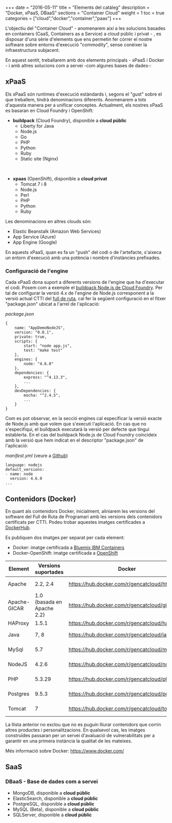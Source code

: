 +++
date        = "2016-05-11"
title       = "Elements del catàleg"
description = "Docker, xPaaS, DBaaS"
sections    = "Container Cloud"
weight      = 1
toc = true
categories  = ["cloud","docker","container","paas"]
+++

L'objectiu del "Container Cloud" - anomenarem així a les solucions basades en containers (CaaS, Containers as a Service) a cloud públic i privat - , es disposar d'una sèrie d'elements que ens permetin fer córrer el nostre software sobre entorns d'execució "commodity", sense conèixer la infraestructura subjacent.

En aquest sentit, treballarem amb dos elements principals - xPaaS i Docker - i amb altres solucions com a servei -com algunes bases de dades-:

## **xPaaS**

Els xPaaS són runtimes d'execució estàndards i, segons el "gust" sobre el que treballem, tindrà denominacions diferents. Anomenarem a tots d'aquesta manera per a unificar conceptes. Actualment, els nostres xPaaS es basaran en Cloud Foundry i OpenShift: 

- **buildpack** (Cloud Foundry), disponible a **cloud públic**
	* Liberty for Java
	* Node.js
	* Go
	* PHP
	* Python
	* Ruby
	* Static site (Nginx)

<br />

- **xpaas** (OpenShift), disponible a **cloud privat**
	* Tomcat 7 i 8
	* Node.js
    * Perl
	* PHP
	* Python
	* Ruby

Les denominacions en altres clouds són:

- Elastic Beanstalk (Amazon Web Services)
- App Service (Azure)
- App Engine (Google)

En aquests xPaaS, quan es fa un "push" del codi o de l'artefacte, s'aixeca un entorn d'execució amb una potència i nombre d'instàncies prefixades.


### Configuració de l'engine

Cada xPaaS dona suport a diferents versions de l'engine que ha d'executar el codi. Posem com a exemple el [buildpack Node.js de Cloud Foundry](https://github.com/cloudfoundry/nodejs-buildpack). Per tal de configurar la versió 4.x de l'engine de Node.js corresponent a la versió actual CTTI del [full de ruta](https://portic.ctti.gencat.cat/les_tic/Normativa/arquitectura/Documents/Full%20de%20Ruta%20del%20Programari.pdf#search=full%20de%20ruta), cal fer la següent configuració en el fitxer "package.json" ubicat a l'arrel de l'aplicació:

_package.json_

```
{
	name: "AppDemoNodeJS",
	version: "0.0.1",
	private: true,
	scripts: {
		start: "node app.js",
		test: "make test"
	},
	engines: {
		node: "4.6.0"
	},
	dependencies: {
		express: "^4.13.3",
		...
	},
	devDependencies: {
		mocha: "^2.4.5",
		...
	}
}
```

Com es pot observar, en la secció engines cal especificar la versió exacte de Node.js amb que volem que s'executi l'aplicació. En cas que no s'especifiqui, el buildpack executarà la versió per defecte que tingui establerta. En el cas del buildpack Node.js de Cloud Foundry coincideix amb la versió que hem indicat en el descriptor "package.json" de l'aplicació:

_manifest.yml_ (veure a [Github](https://github.com/cloudfoundry/nodejs-buildpack/blob/master/manifest.yml))

```
language: nodejs
default_versions:
- name: node
  version: 4.6.0
...
```

## **Contenidors (Docker)**

En quant als contenidors Docker, inicialment, aliniarem les versions del software del Full de Ruta de Programari amb les versions dels contenidors certificats per CTTI. Podeu trobar aquestes imatges certificades a [DockerHub](https://hub.docker.com/r/gencatcloud/).

Es publiquen dos imatges per separat per cada element:

- Docker: imatge certificada a [Bluemix IBM Containers](https://www.ibm.com/cloud-computing/bluemix/containers)
- Docker-OpenShift: imatge certificada a [OpenShift](https://www.openshift.org/)

**Element**  | **Versions suportades** | **Docker** | **Docker-OpenShift**
------------ | ----------------------- | --------- | -------------
Apache 		 | 2.2, 2.4                | https://hub.docker.com/r/gencatcloud/httpd/    | https://hub.docker.com/r/gencatcloud/httpd-openshift/
Apache-GICAR | 1.0 (basada en Apache 2.2)                       | https://hub.docker.com/r/gencatcloud/gicar/ | https://hub.docker.com/r/gencatcloud/gicar-openshift/
HAProxy		 | 1.5.1                   | https://hub.docker.com/r/gencatcloud/haproxy/ | -
Java		 | 7, 8		|	https://hub.docker.com/r/gencatcloud/java/  | https://hub.docker.com/r/gencatcloud/java-openshift/
MySql 		 | 5.7                     | https://hub.docker.com/r/gencatcloud/mysql/    | https://hub.docker.com/r/gencatcloud/mysql-openshift
NodeJS 		 | 4.2.6                     | https://hub.docker.com/r/gencatcloud/nodejs/ | https://hub.docker.com/r/gencatcloud/nodejs-openshift/
PHP 		 | 5.3.29                   | https://hub.docker.com/r/gencatcloud/php/ | https://hub.docker.com/r/gencatcloud/php-openshift/
Postgres	 | 9.5.3	                   | https://hub.docker.com/r/gencatcloud/postgres/ | https://hub.docker.com/r/gencatcloud/postgres-openshift/
Tomcat  	 | 7                     | https://hub.docker.com/r/gencatcloud/tomcat/ | https://hub.docker.com/r/gencatcloud/tomcat-openshift/

La llista anterior no exclou que no es puguin lliurar contenidors que corrin altres productes i personalitzacions. En qualsevol cas, les imatges construïdes passaran per un servei d'avaluació de vulnerabilitats per a garantir en una primera instància la qualitat de les mateixes.

Més informació sobre Docker: https://www.docker.com/

## SaaS

### DBaaS - Base de dades com a servei

- MongoDB, disponible a **cloud públic**
- ElasticSearch, disponible a **cloud públic**
- PostgreSQL, disponible a **cloud públic**
- MySQL (Beta), disponible a **cloud públic**
- SQLServer, disponible a **cloud públic**

